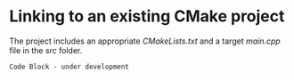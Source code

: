 # Linking to an existing CMake project

The project includes an appropriate _CMakeLists.txt_ and a target _main.cpp_ file in the _src_ folder.

```plaintext
Code Block - under development
```
